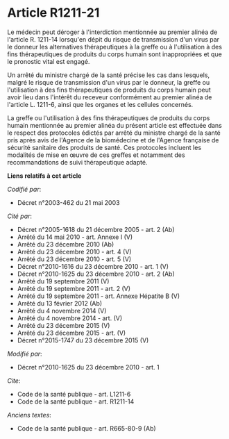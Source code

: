 # Article R1211-21

Le médecin peut déroger à l'interdiction mentionnée au premier alinéa de l'article R. 1211-14 lorsqu'en dépit du risque de
transmission d'un virus par le donneur les alternatives thérapeutiques à la greffe ou à l'utilisation à des fins
thérapeutiques de produits du corps humain sont inappropriées et que le pronostic vital est engagé. 

Un arrêté du ministre chargé de la santé précise les cas dans lesquels, malgré le risque de transmission d'un virus par le
donneur, la greffe ou l'utilisation à des fins thérapeutiques de produits du corps humain peut avoir lieu dans l'intérêt du
receveur conformément au premier alinéa de l'article L. 1211-6, ainsi que les organes et les cellules concernés. 

La greffe ou l'utilisation à des fins thérapeutiques de produits du corps humain mentionnée au premier alinéa du présent
article est effectuée dans le respect des protocoles édictés par arrêté du ministre chargé de la santé pris après avis de
l'Agence de la biomédecine et de l'Agence française de sécurité sanitaire des produits de santé. Ces protocoles incluent les
modalités de mise en œuvre de ces greffes et notamment des recommandations de suivi thérapeutique adapté.

**Liens relatifs à cet article**

_Codifié par_:

  - Décret n°2003-462 du 21 mai 2003

_Cité par_:

  - Décret n°2005-1618 du 21 décembre 2005 - art. 2 (Ab)
  - Arrêté du 14 mai 2010 - art. Annexe I (V)
  - Arrêté du 23 décembre 2010 (Ab)
  - Arrêté du 23 décembre 2010 - art. 4 (V)
  - Arrêté du 23 décembre 2010 - art. 5 (V)
  - Décret n°2010-1616 du 23 décembre 2010 - art. 1 (V)
  - Décret n°2010-1625 du 23 décembre 2010 - art. 2 (Ab)
  - Arrêté du 19 septembre 2011 (V)
  - Arrêté du 19 septembre 2011 - art. 2 (V)
  - Arrêté du 19 septembre 2011 - art. Annexe Hépatite B (V)
  - Arrêté du 13 février 2012 (Ab)
  - Arrêté du 4 novembre 2014 (V)
  - Arrêté du 4 novembre 2014 - art. (V)
  - Arrêté du 23 décembre 2015 (V)
  - Arrêté du 23 décembre 2015 - art. (V)
  - Décret n°2015-1747 du 23 décembre 2015 (V)

_Modifié par_:

  - Décret n°2010-1625 du 23 décembre 2010 - art. 1

_Cite_:

  - Code de la santé publique - art. L1211-6
  - Code de la santé publique - art. R1211-14

_Anciens textes_:

  - Code de la santé publique - art. R665-80-9 (Ab)
